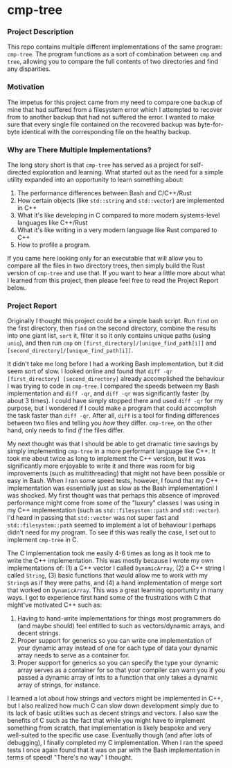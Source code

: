 # cmp-tree

### Project Description

This repo contains multiple different implementations of the same program:
`cmp-tree`. The program functions as a sort of combination between `cmp` and
`tree`, allowing you to compare the full contents of two directories and find
any disparities.

### Motivation

The impetus for this project came from my need to compare one backup of mine
that had suffered from a filesystem error which I attempted to recover from to
another backup that had not suffered the error. I wanted to make sure that
every single file contained on the recovered backup was byte-for-byte identical
with the corresponding file on the healthy backup.

### Why are There Multiple Implementations?

The long story short is that `cmp-tree` has served as a project for
self-directed exploration and learning. What started out as the need for a
simple utility expanded into an opportunity to learn something about:

1. The performance differences between Bash and C/C++/Rust
2. How certain objects (like `std::string` and `std::vector`) are implemented
   in C++
3. What it's like developing in C compared to more modern systems-level
   languages like C++/Rust
4. What it's like writing in a very modern language like Rust compared to C++
5. How to profile a program.

If you came here looking only for an executable that will allow you to compare
all the files in two directory trees, then simply build the Rust version of
`cmp-tree` and use that. If you want to hear a little more about what I learned
from this project, then please feel free to read the Project Report below.

### Project Report

Originally I thought this project could be a simple bash script. Run `find` on
the first directory, then `find` on the second directory, combine the results
into one giant list, `sort` it, filter it so it only contains unique paths
(using `uniq`), and then run `cmp` on `[first_directory]/[unique_find_path[i]]`
and `[second_directory]/[unique_find_path[i]]`.

It didn't take me long before I had a working Bash implementation, but it did
seem sort of slow. I looked online and found that `diff -qr [first_directory]
[second_directory]` already accomplished the behaviour I was trying to code in
`cmp-tree`. I compared the speeds between my Bash implementation and `diff
-qr`, and `diff -qr` was significantly faster (by about 3 times). I could have
simply stopped there and used `diff -qr` for my purpose, but I wondered if I
could make a program that could accomplish the task faster than `diff -qr`.
After all, `diff` is a tool for finding differences between two files and
telling you *how* they differ. `cmp-tree`, on the other hand, only needs to
find *if* the files differ.

My next thought was that I should be able to get dramatic time savings by
simply implementing `cmp-tree` in a more performant language like C++. It took
me about twice as long to implement the C++ version, but it was significantly
more enjoyable to write it and there was room for big improvements (such as
multithreading) that might not have been possible or easy in Bash. When I ran
some speed tests, however, I found that my C++ implementation was essentially
just as slow as the Bash implementation! I was shocked. My first thought was
that perhaps this absence of improved performance might come from some of the
"luxury" classes I was using in my C++ implementation (such as
`std::filesystem::path` and `std::vector`). I'd heard in passing that
`std::vector` was not super fast and `std::filesystem::path` seemed to
implement a lot of behaviour I perhaps didn't need for my program. To see if
this was really the case, I set out to implement `cmp-tree` in C.

The C implementation took me easily 4-6 times as long as it took me to write
the C++ implementation. This was mostly because I wrote my own implementations
of: (1) a C++ vector I called `DynamicArray`, (2) a C++ string I called
`String`, (3) basic functions that would allow me to work with my `String`s as
if they were paths, and (4) a hand implementation of merge sort that worked on
`DynamicArray`. This was a great learning opportunity in many ways. I got to
experience first hand some of the frustrations with C that might've motivated
C++ such as:

1. Having to hand-write implementations for things most programmers do (and
   maybe should) feel entitled to such as vectors/dynamic arrays, and decent
   strings.
2. Proper support for generics so you can write one implementation of your
   dynamic array instead of one for each type of data your dynamic array needs
   to serve as a container for.
3. Proper support for generics so you can specify the type your dynamic array
   serves as a container for so that your compiler can warn you if you passed a
   dynamic array of ints to a function that only takes a dynamic array of
   strings, for instance.

I learned a lot about how strings and vectors might be implemented in C++, but
I also realized how much C can slow down development simply due to its lack of
basic utilities such as decent strings and vectors. I also saw the benefits of
C such as the fact that while you might have to implement something from
scratch, that implementation is likely bespoke and very well-suited to the
specific use case. Eventually though (and after lots of debugging), I finally
completed my C implementation. When I ran the speed tests I once again found
that it was on par with the Bash implementation in terms of speed! "There's no
way" I thought.
